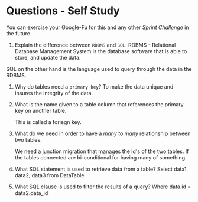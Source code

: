 # Questions - Self Study

You can exercise your Google-Fu for this and any other _Sprint Challenge_ in the future.

1.  Explain the difference between `RDBMS` and `SQL`.
RDBMS - Relational Database Management System is the database software that is able to store, and update the data. 

SQL on the other hand is the language used to query through the data in the RDBMS.

1.  Why do tables need a `primary key`?
To make the data unique and insures the integrity of the data.

1.  What is the name given to a table column that references the primary key
    on another table.

    This is called a foriegn key.

1.  What do we need in order to have a _many to many_ relationship between two
    tables.

    We need a junction migration that manages the id's of the two tables. If the tables connected are bi-conditional for having many of something.

1.  What SQL statement is used to retrieve data from a table?
    Select data1, data2, data3 from DataTable
1.  What SQL clause is used to filter the results of a query?
    Where data.id = data2.data_id